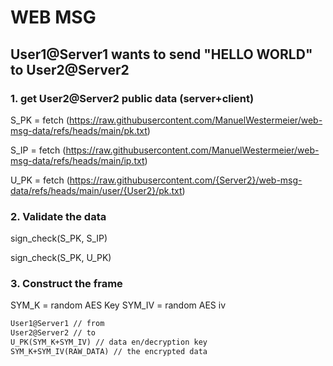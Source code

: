 # WEB MSG

## User1@Server1 wants to send "HELLO WORLD" to User2@Server2

### 1. get User2@Server2 public data (server+client)

S_PK = fetch (https://raw.githubusercontent.com/ManuelWestermeier/web-msg-data/refs/heads/main/pk.txt)

S_IP = fetch (https://raw.githubusercontent.com/ManuelWestermeier/web-msg-data/refs/heads/main/ip.txt)

U_PK = fetch (https://raw.githubusercontent.com/{Server2}/web-msg-data/refs/heads/main/user/{User2}/pk.txt)

### 2. Validate the data

sign_check(S_PK, S_IP)

sign_check(S_PK, U_PK)

### 3. Construct the frame

SYM_K = random AES Key
SYM_IV = random AES iv

```txt
User1@Server1 // from
User2@Server2 // to
U_PK(SYM_K+SYM_IV) // data en/decryption key
SYM_K+SYM_IV(RAW_DATA) // the encrypted data

```
